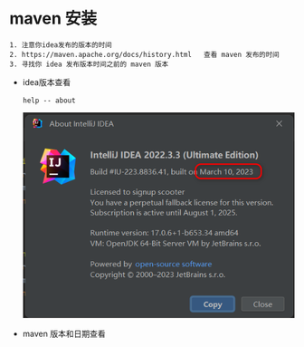 # maven 安装

```
1. 注意你idea发布的版本的时间
2. https://maven.apache.org/docs/history.html   查看 maven 发布的时间
3. 寻找你 idea 发布版本时间之前的 maven 版本
```

* idea版本查看

  ```
  help -- about
  ```

  ![image-20230610153839546](image-20230610153839546.png)

* maven 版本和日期查看
